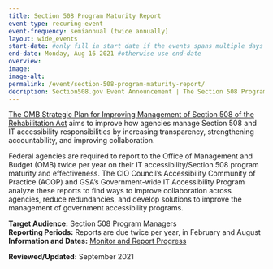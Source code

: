 ```yaml
---
title: Section 508 Program Maturity Report
event-type: recuring-event
event-frequency: semiannual (twice annually)
layout: wide_events
start-date: #only fill in start date if the events spans multiple days
end-date: Monday, Aug 16 2021 #otherwise use end-date
overview: 
image:
image-alt: 
permalink: /event/section-508-program-maturity-report/
decription: Section508.gov Event Announcement | The Section 508 Program Maturity Report is a biannual accessibility status report submission required by the Office of Management and Budget Integrated Data Collection (IDC) Requirements.
---
```


<a href ="https://obamawhitehouse.archives.gov/sites/default/files/omb/procurement/memo/strategic-plan-508-compliance.pdf" target="_blank">The OMB Strategic Plan for Improving Management of Section 508 of the Rehabilitation Act</a> aims to improve how agencies manage Section 508 and IT accessibility responsibilities by increasing transparency, strengthening accountability, and improving collaboration.

Federal agencies are required to report to the Office of Management and Budget (OMB) twice per year on their IT accessibility/Section 508 program maturity and effectiveness. The CIO Council’s Accessibility Community of Practice (ACOP) and GSA’s Government-wide IT Accessibility Program analyze these reports to find ways to improve collaboration across agencies, reduce redundancies, and develop solutions to improve the management of government accessibility programs.

**Target Audience:** Section 508 Program Managers  
**Reporting Periods:** Reports are due twice per year, in February and August  
**Information and Dates:** <a href = "https://www.section508.gov/manage/reporting" target="_blank"> Monitor and Report Progress </a>

**Reviewed/Updated:** September 2021

